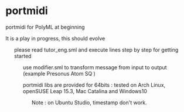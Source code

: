 # portmidi
portmidi for PolyML at beginning<p>
<p> It is a play in progress, this should evolve
<ul> please read tutor_eng.sml and execute lines step by step for getting started
<ul> use modifier.sml to transform message from input to output (example Presonus Atom SQ )
<p> portmidi libs are provided for 64bits : tested on Arch Linux, openSUSE Leap 15.3, Mac Catalina and Windows10 
<ul> Note : on Ubuntu Studio, timestamp don't work.


